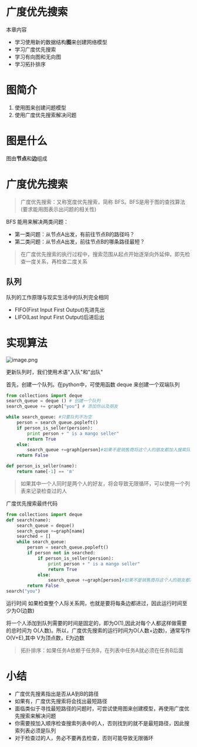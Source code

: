 # 广度优先搜索
本章内容
- 学习使用新的数据结构**图**来创建网络模型
- 学习广度优先搜索
- 学习有向图和无向图
- 学习拓扑排序

# 图简介
1. 使用图来创建问题模型
2. 使用广度优先搜索解决问题

# 图是什么
图由**节点**和**边**组成

# 广度优先搜索
> 广度优先搜索：又称宽度优先搜索，简称 BFS。BFS是用于图的查找算法(要求能用图表示出问题的相关性)

BFS 能用来解决两类问题：
- 第一类问题：从节点A出发，有前往节点B的路径吗？
- 第二类问题：从节点A出发，前往节点B的哪条路径最短？

> 在广度优先搜索的执行过程中，搜索范围从起点开始逐渐向外延伸，即先检查一度关系，再检查二度关系

## 队列
队列的工作原理与现实生活中的队列完全相同
- FIFO(First Input First Output)先进先出
- LIFO(Last Input First Output)后进后出

# 实现算法
![image.png](http://ww1.sinaimg.cn/large/006rAlqhly1g7k5cm0vkwj30s80yotjc.jpg)

更新队列时，我们使用术语"入队"和"出队"

首先，创建一个队列。在python中，可使用函数 deque 来创建一个双端队列


```python
from collections import deque
search_queue = deque () # 创建一个队列
search_queue += graph["you"] # 添加你以及朋友

while search_queue: #只要队列不为空
    person = search_queue.popleft()
    if person_is_seller(persion):
        print person + " is a mango seller"
        return True
    else:
        search_queue +=graph[person]#如果不是销售商将这个人的朋友都加入搜索队列
    return False

def person_is_seller(name):
    return name[-1] == 'm'
```

> 如果其中一个人同时是两个人的好友，将会导致无限循环，可以使用一个列表来记录检查过的人

广度优先搜索最终代码
```python
from collections import deque
def search(name):
    search_queue = deque()
    search_queue +=graph[name]
    searched = []
    while search_queue:
        person = search_queue.popleft()
        if person not in searched:
            if person_is_seller(persion):
                print person + " is a mango seller"
                return True
            else:
                search_queue +=graph[person]#如果不是销售商将这个人的朋友都加入搜索队列
        return False
search("you")
```

运行时间
如果检查整个人际关系网，也就是要将每条边都进过，因此运行时间至少为O(边数)

将一个人添加到队列需要的时间是固定的，即为O(1),因此对每个人都这样做需要的总时间为 O(人数)。所以，广度优先搜索的运行时间为O(人数+边数)，通常写作O(V+E),其中 V为顶点数，E为边数

> 拓扑排序：如果任务A依赖于任务B，在列表中任务A就必须在任务B后面

# 小结

- 广度优先搜素指出是否从A到B的路径
- 如果有，广度优先搜索将会找出最短路径
- 面临类似于寻找最短路径的问题时，可尝试使用图来创建模型，再使用广度优先搜索来解决问题
- 你需要按加入顺序检查搜索列表中的人，否则找到的就不是最短路径，因此搜索列表必须是队列
- 对于检查过的人，务必不要再去检查，否则可能导致无限循环

